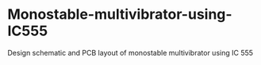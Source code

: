 # Monostable-multivibrator-using-IC555
Design schematic and PCB layout of monostable multivibrator using IC 555
